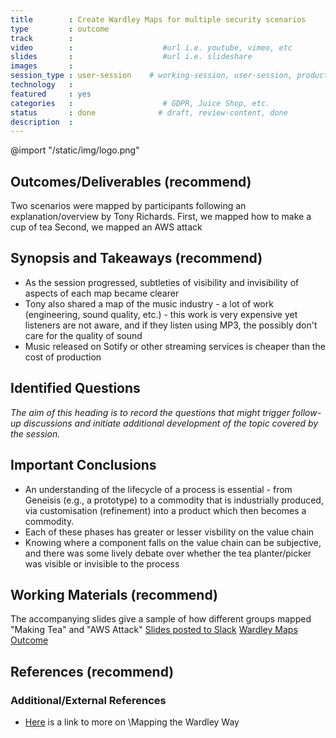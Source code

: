 ```yaml
---
title        : Create Wardley Maps for multiple security scenarios
type         : outcome
track        :
video        :                    #url i.e. youtube, vimeo, etc
slides       :                    #url i.e. slideshare
images       :
session_type : user-session    # working-session, user-session, product-sesssion
technology   :
featured     : yes
categories   :                    # GDPR, Juice Shop, etc.
status       : done              # draft, review-content, done
description  :
---
```


@import "/static/img/logo.png"

## Outcomes/Deliverables (recommend)
Two scenarios were mapped by participants following an explanation/overview by Tony Richards.
First, we mapped how to make a cup of tea
Second, we mapped an AWS attack

## Synopsis and Takeaways (recommend)
 - As the session progressed, subtleties  of visibility and invisibility of aspects of each map became clearer
 - Tony also shared a map of the music industry - a lot of work (engineering, sound quality, etc.) - this work is very expensive yet listeners are not aware, and if they listen using MP3, the possibly don't care for the quality of sound
 - Music released on Sotify or other streaming services is cheaper than the cost of production

## Identified Questions
*The aim of this heading is to record the questions that might trigger follow-up discussions and initiate additional development of the topic covered by the session.*

## Important Conclusions
 - An understanding of the lifecycle of a process is essential - from Geneisis (e.g., a prototype) to a commodity that is industrially produced, via customisation (refinement) into a product which then becomes a commodity.
  - Each of these phases has greater or lesser visbility on the value chain
  - Knowing where a component falls on the value chain can be subjective, and there was some lively debate over whether the tea planter/picker was visible or invisible to the process

## Working Materials (recommend)
The accompanying slides give a sample of how different groups mapped "Making Tea" and "AWS Attack"
[Slides posted to Slack](https://os-summit.slack.com/messages/CB1HGSDHU)
[Wardley Maps Outcome](https://files.slack.com/files-pri/TAULHPATC-FB1H5KG4R/wardley-maps-outcomes-d1.pdf)

## References (recommend)


### Additional/External References

 - [Here](https://www.cio.co.uk/it-strategy/introduction-wardley-value-chain-mapping-3604565/) is a link to more on \Mapping the Wardley Way
